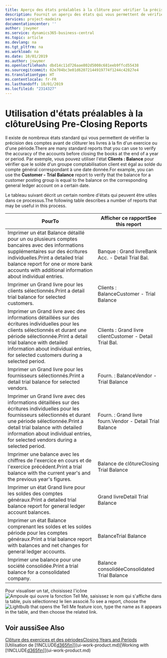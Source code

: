 ```yaml
---
title: Aperçu des états préalables à la clôture pour vérifier la précision de compte | Microsoft Docs
description: Fournit un aperçu des états qui vous permettent de vérifier la précision des comptes avant de clôturer les livres à la fin d'un exercice ou d'une période.
services: project-madeira
documentationcenter: ''
author: jswymer
ms.service: dynamics365-business-central
ms.topic: article
ms.devlang: na
ms.tgt_pltfrm: na
ms.workload: na
ms.date: 10/01/2019
ms.author: jswymer
ms.openlocfilehash: dbd14c11d726aae802d5008c681eeb9ffcd55438
ms.sourcegitcommit: 02e704bc3e01d62072144919774f1244c42827e4
ms.translationtype: HT
ms.contentlocale: fr-FR
ms.lasthandoff: 10/01/2019
ms.locfileid: "2314327"
---
```

# <a name="using-pre-closing-reports"></a><span data-ttu-id="4ab0d-103">Utilisation d'états préalables à la clôture</span><span class="sxs-lookup"><span data-stu-id="4ab0d-103">Using Pre-Closing Reports</span></span>
<span data-ttu-id="4ab0d-104">Il existe de nombreux états standard qui vous permettent de vérifier la précision des comptes avant de clôturer les livres à la fin d'un exercice ou d'une période.</span><span class="sxs-lookup"><span data-stu-id="4ab0d-104">There are many standard reports that you can use to verify the accuracy of the accounts before closing the books at the end of a year or period.</span></span> <span data-ttu-id="4ab0d-105">Par exemple, vous pouvez utiliser l'état **Clients : Balance** pour vérifier que le solde d'un groupe comptabilisation client est égal au solde du compte général correspondant à une date donnée.</span><span class="sxs-lookup"><span data-stu-id="4ab0d-105">For example, you can use the **Customer - Trial Balance** report to verify that the balance for a customer posting group is equal to the balance on the corresponding general ledger account on a certain date.</span></span>

<span data-ttu-id="4ab0d-106">Le tableau suivant décrit un certain nombre d'états qui peuvent être utiles dans ce processus.</span><span class="sxs-lookup"><span data-stu-id="4ab0d-106">The following table describes a number of reports that may be useful in this process.</span></span>

| <span data-ttu-id="4ab0d-107">Pour</span><span class="sxs-lookup"><span data-stu-id="4ab0d-107">To</span></span> | <span data-ttu-id="4ab0d-108">Afficher ce rapport</span><span class="sxs-lookup"><span data-stu-id="4ab0d-108">See this report</span></span> |
| --- | --- |
| <span data-ttu-id="4ab0d-109">Imprimer un état Balance détaillé pour un ou plusieurs comptes bancaires avec des informations supplémentaires sur des écritures individuelles.</span><span class="sxs-lookup"><span data-stu-id="4ab0d-109">Print a detailed trial balance report for one or more bank accounts with additional information about individual entries.</span></span> |<span data-ttu-id="4ab0d-110">Banque : Grand livre</span><span class="sxs-lookup"><span data-stu-id="4ab0d-110">Bank Acc. - Detail Trial Bal.</span></span> |
| <span data-ttu-id="4ab0d-111">Imprimer un Grand livre pour les clients sélectionnés.</span><span class="sxs-lookup"><span data-stu-id="4ab0d-111">Print a detail trial balance for selected customers.</span></span> |<span data-ttu-id="4ab0d-112">Clients : Balance</span><span class="sxs-lookup"><span data-stu-id="4ab0d-112">Customer - Trial Balance</span></span> |
| <span data-ttu-id="4ab0d-113">Imprimer un Grand livre avec des informations détaillées sur des écritures individuelles pour les clients sélectionnés et durant une période sélectionnée.</span><span class="sxs-lookup"><span data-stu-id="4ab0d-113">Print a detail trial balance with detailed information about individual entries, for selected customers during a selected period.</span></span> |<span data-ttu-id="4ab0d-114">Clients : Grand livre client</span><span class="sxs-lookup"><span data-stu-id="4ab0d-114">Customer - Detail Trial Bal.</span></span> |
| <span data-ttu-id="4ab0d-115">Imprimer un Grand livre pour les fournisseurs sélectionnés.</span><span class="sxs-lookup"><span data-stu-id="4ab0d-115">Print a detail trial balance for selected vendors.</span></span> |<span data-ttu-id="4ab0d-116">Fourn. : Balance</span><span class="sxs-lookup"><span data-stu-id="4ab0d-116">Vendor - Trial Balance</span></span> |
| <span data-ttu-id="4ab0d-117">Imprimer un Grand livre avec des informations détaillées sur des écritures individuelles pour les fournisseurs sélectionnés et durant une période sélectionnée.</span><span class="sxs-lookup"><span data-stu-id="4ab0d-117">Print a detail trial balance with detailed information about individual entries, for selected vendors during a selected period.</span></span> |<span data-ttu-id="4ab0d-118">Fourn. : Grand livre fourn.</span><span class="sxs-lookup"><span data-stu-id="4ab0d-118">Vendor - Detail Trial Balance</span></span> |
| <span data-ttu-id="4ab0d-119">Imprimer une balance avec les chiffres de l'exercice en cours et de l'exercice précédent.</span><span class="sxs-lookup"><span data-stu-id="4ab0d-119">Print a trial balance with the current year's and the previous year's figures.</span></span> |<span data-ttu-id="4ab0d-120">Balance de clôture</span><span class="sxs-lookup"><span data-stu-id="4ab0d-120">Closing Trial Balance</span></span> |
| <span data-ttu-id="4ab0d-121">Imprimer un état Grand livre pour les soldes des comptes généraux.</span><span class="sxs-lookup"><span data-stu-id="4ab0d-121">Print a detailed trial balance report for general ledger account balances.</span></span> |<span data-ttu-id="4ab0d-122">Grand livre</span><span class="sxs-lookup"><span data-stu-id="4ab0d-122">Detail Trial Balance</span></span> |
| <span data-ttu-id="4ab0d-123">Imprimer un état Balance comprenant les soldes et les soldes période pour les comptes généraux.</span><span class="sxs-lookup"><span data-stu-id="4ab0d-123">Print a trial balance report with balances and net changes for general ledger accounts.</span></span> |<span data-ttu-id="4ab0d-124">Balance</span><span class="sxs-lookup"><span data-stu-id="4ab0d-124">Trial Balance</span></span> |
| <span data-ttu-id="4ab0d-125">Imprimer une balance pour une société consolidée.</span><span class="sxs-lookup"><span data-stu-id="4ab0d-125">Print a trial balance for a consolidated company.</span></span> |<span data-ttu-id="4ab0d-126">Balance consolidée</span><span class="sxs-lookup"><span data-stu-id="4ab0d-126">Consolidated Trial Balance</span></span> |

<span data-ttu-id="4ab0d-127">Pour visualiser un tat, choisissez l'icône ![Ampoule qui ouvre la fonction Tell Me](media/ui-search/search_small.png "Dites-moi ce que vous voulez faire"), saisissez le nom qui s'affiche dans la table, puis sélectionnez le lien associé.</span><span class="sxs-lookup"><span data-stu-id="4ab0d-127">To see a report, choose the ![Lightbulb that opens the Tell Me feature](media/ui-search/search_small.png "Tell me what you want to do") icon, type the name as it appears in the table, and then choose the related link.</span></span>

## <a name="see-also"></a><span data-ttu-id="4ab0d-128">Voir aussi</span><span class="sxs-lookup"><span data-stu-id="4ab0d-128">See Also</span></span>
[<span data-ttu-id="4ab0d-129">Clôture des exercices et des périodes</span><span class="sxs-lookup"><span data-stu-id="4ab0d-129">Closing Years and Periods</span></span>](year-close-years-periods.md)  
<span data-ttu-id="4ab0d-130">[Utilisation de [!INCLUDE[d365fin](includes/d365fin_md.md)]](ui-work-product.md)</span><span class="sxs-lookup"><span data-stu-id="4ab0d-130">[Working with [!INCLUDE[d365fin](includes/d365fin_md.md)]](ui-work-product.md)</span></span>

